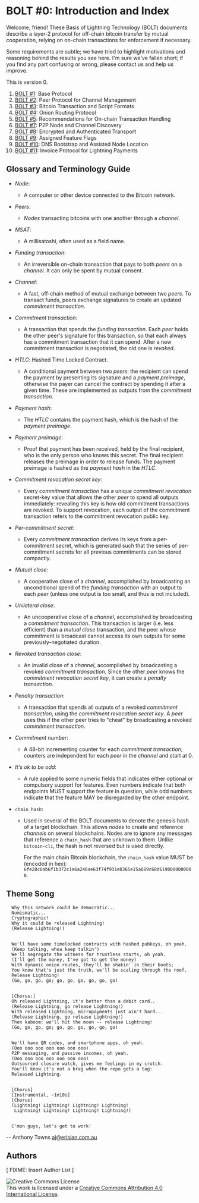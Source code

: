 # BOLT #0: Introduction and Index

Welcome, friend! These Basis of Lightning Technology (BOLT) documents
describe a layer-2 protocol for off-chain bitcoin transfer by mutual
cooperation, relying on on-chain transactions for enforcement if
necessary.

Some requirements are subtle; we have tried to highlight motivations
and reasoning behind the results you see here. I'm sure we've fallen
short; if you find any part confusing or wrong, please contact us and
help us improve.

This is version 0.

1. [BOLT #1](01-messaging.md): Base Protocol
2. [BOLT #2](02-peer-protocol.md): Peer Protocol for Channel Management
3. [BOLT #3](03-transactions.md): Bitcoin Transaction and Script Formats
4. [BOLT #4](04-onion-routing.md): Onion Routing Protocol
5. [BOLT #5](05-onchain.md): Recommendations for On-chain Transaction Handling
7. [BOLT #7](07-routing-gossip.md): P2P Node and Channel Discovery
8. [BOLT #8](08-transport.md): Encrypted and Authenticated Transport
9. [BOLT #9](09-features.md): Assigned Feature Flags
10. [BOLT #10](10-dns-bootstrap.md): DNS Bootstrap and Assisted Node Location
11. [BOLT #11](11-payment-encoding.md): Invoice Protocol for Lightning Payments

## Glossary and Terminology Guide

* *Node*:
   * A computer or other device connected to the Bitcoin network.

* *Peers*:
   * *Nodes* transacting bitcoins with one another through a *channel*.

* *MSAT*:
   * A millisatoshi, often used as a field name.

* *Funding transaction*:
   * An irreversible on-chain transaction that pays to both *peers* on a *channel*.
    It can only be spent by mutual consent.

* *Channel*:
   * A fast, off-chain method of mutual exchange between two *peers*.
    To transact funds, peers exchange signatures to create an updated *commitment transaction*.

* *Commitment transaction*:
   * A transaction that spends the *funding transaction*.
    Each *peer* holds the other peer's signature for this transaction, so that each always has a commitment transaction that it can spend.
    After a new commitment transaction is negotiated, the old one is *revoked*.

* *HTLC*: Hashed Time Locked Contract.
   * A conditional payment between two *peers*:
    the recipient can spend the payment by presenting its signature and a *payment preimage*, otherwise the payer can cancel the contract by spending it after a given time.
    These are implemented as outputs from the *commitment transaction*.

* *Payment hash*:
   * The *HTLC* contains the payment hash, which is the hash of the *payment preimage*.

* *Payment preimage*:
   * Proof that payment has been received, held by the final recipient, who is the only person who knows this secret.
    The final recipient releases the preimage in order to release funds.
    The payment preimage is hashed as the *payment hash* in the *HTLC*.

* *Commitment revocation secret key*:
   * Every *commitment transaction* has a unique *commitment revocation* secret-key value that allows the other *peer* to spend all outputs immediately:
    revealing this key is how old commitment transactions are revoked.
    To support revocation, each output of the commitment transaction refers to the commitment revocation public key.

* *Per-commitment secret*:
   * Every *commitment transaction* derives its keys from a per-commitment secret, which is generated such that the series of per-commitment secrets for all previous commitments can be stored compactly.

* *Mutual close*:
   * A cooperative close of a *channel*, accomplished by broadcasting an unconditional spend of the *funding transaction* with an output to each *peer* (unless one output is too small, and thus is not included).

* *Unilateral close*:
   * An uncooperative close of a *channel*, accomplished by broadcasting a *commitment transaction*.
    This transaction is larger (i.e. less efficient) than a *mutual close* transaction, and the peer whose commitment is broadcast cannot access its own outputs for some previously-negotiated duration.

* *Revoked transaction close*:
   * An invalid close of a *channel*, accomplished by broadcasting a revoked *commitment transaction*.
    Since the other *peer* knows the *commitment revocation secret key*, it can create a *penalty transaction*.

* *Penalty transaction*:
   * A transaction that spends all outputs of a revoked *commitment transaction*, using the *commitment revocation secret key*.
    A *peer* uses this if the other peer tries to "cheat" by broadcasting a revoked *commitment transaction*.

* *Commitment number*:
   * A 48-bit incrementing counter for each *commitment transaction*;
    counters are independent for each *peer* in the *channel* and start at 0.

* *It's ok to be odd*:
   * A rule applied to some numeric fields that indicates either optional or compulsory support for features.
    Even numbers indicate that both endpoints MUST support the feature in question, while odd numbers indicate that the feature MAY be disregarded by the other endpoint.

* `chain_hash`:
   * Used in several of the BOLT documents to denote the genesis hash of a target blockchain.
    This allows *nodes* to create and reference *channels* on several blockchains.
    Nodes are to ignore any messages that reference a `chain_hash` that are unknown to them.
    Unlike `bitcoin-cli`, the hash is not reversed but is used directly.

     For the main chain Bitcoin blockchain, the `chain_hash` value MUST be (encoded in hex):  `6fe28c0ab6f1b372c1a6a246ae63f74f931e8365e15a089c68d6190000000000`.

## Theme Song

      Why this network could be democratic...
      Numismatic...
      Cryptographic!
      Why it could be released Lightning!
      (Release Lightning!)


      We'll have some timelocked contracts with hashed pubkeys, oh yeah.
      (Keep talking, whoa keep talkin')
      We'll segregate the witness for trustless starts, oh yeah.
      (I'll get the money, I've got to get the money)
      With dynamic onion routes, they'll be shakin' in their boots;
      You know that's just the truth, we'll be scaling through the roof.
      Release Lightning!
      (Go, go, go, go; go, go, go, go, go, go)


      [Chorus:]
      Oh released Lightning, it's better than a debit card..
      (Release Lightning, go release Lightning!)
      With released Lightning, micropayments just ain't hard...
      (Release Lightning, go release Lightning!)
      Then kaboom: we'll hit the moon -- release Lightning!
      (Go, go, go, go; go, go, go, go, go, go)


      We'll have QR codes, and smartphone apps, oh yeah.
      (Ooo ooo ooo ooo ooo ooo ooo)
      P2P messaging, and passive incomes, oh yeah.
      (Ooo ooo ooo ooo ooo ooo ooo)
      Outsourced closure watch, gives me feelings in my crotch.
      You'll know it's not a brag when the repo gets a tag:
      Released Lightning.


      [Chorus]
      [Instrumental, ~1m10s]
      [Chorus]
      (Lightning! Lightning! Lightning! Lightning!
       Lightning! Lightning! Lightning! Lightning!)


      C'mon guys, let's get to work!


   -- Anthony Towns <aj@erisian.com.au>

## Authors

[ FIXME: Insert Author List ]

![Creative Commons License](https://i.creativecommons.org/l/by/4.0/88x31.png "License CC-BY")
<br>
This work is licensed under a [Creative Commons Attribution 4.0 International License](http://creativecommons.org/licenses/by/4.0/).
